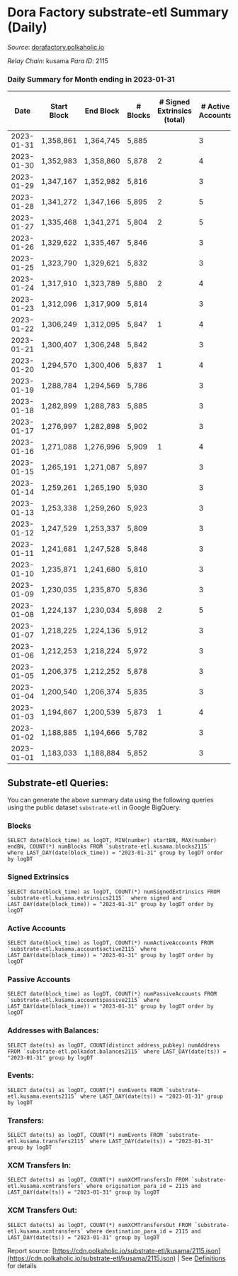 # Dora Factory substrate-etl Summary (Daily)

_Source_: [dorafactory.polkaholic.io](https://dorafactory.polkaholic.io)

*Relay Chain*: kusama
*Para ID*: 2115



### Daily Summary for Month ending in 2023-01-31


| Date | Start Block | End Block | # Blocks | # Signed Extrinsics (total) | # Active Accounts | # Passive | # New | # Addresses with Balances | # Events | # Transfers | # XCM Transfers In | # XCM Transfers Out | Issues | 
| ---- | ----------- | --------- | -------- | --------------------------- | ----------------- | --------- | ----- | ------------------------- | -------- | ----------- | ------------------ | ------------------- | ------ |
| 2023-01-31 | 1,358,861 | 1,364,745 | 5,885 |  | 3 |  |  | 372 | 11,774 |   |   |   |  |
| 2023-01-30 | 1,352,983 | 1,358,860 | 5,878 | 2 | 4 | 1 |  | 372 | 11,773 | 2  |   |   |  |
| 2023-01-29 | 1,347,167 | 1,352,982 | 5,816 |  | 3 |  |  | 372 | 11,635 |   |   |   |  |
| 2023-01-28 | 1,341,272 | 1,347,166 | 5,895 | 2 | 5 | 1 |  | 372 | 11,807 | 2  |   |   |  |
| 2023-01-27 | 1,335,468 | 1,341,271 | 5,804 | 2 | 5 | 1 |  | 372 | 11,626 | 2  |   |   |  |
| 2023-01-26 | 1,329,622 | 1,335,467 | 5,846 |  | 3 |  |  | 372 | 11,695 |   |   |   |  |
| 2023-01-25 | 1,323,790 | 1,329,621 | 5,832 |  | 3 |  |  | 372 | 11,667 |   |   |   |  |
| 2023-01-24 | 1,317,910 | 1,323,789 | 5,880 | 2 | 4 | 1 |  | 372 | 11,777 | 2  |   |   |  |
| 2023-01-23 | 1,312,096 | 1,317,909 | 5,814 |  | 3 |  |  | 372 | 11,632 |   |   |   |  |
| 2023-01-22 | 1,306,249 | 1,312,095 | 5,847 | 1 | 4 | 1 |  | 372 | 11,704 | 1  |   |   |  |
| 2023-01-21 | 1,300,407 | 1,306,248 | 5,842 |  | 3 |  |  | 372 | 11,687 |   |   |   |  |
| 2023-01-20 | 1,294,570 | 1,300,406 | 5,837 | 1 | 4 | 1 |  | 372 | 11,684 | 1  |   |   |  |
| 2023-01-19 | 1,288,784 | 1,294,569 | 5,786 |  | 3 |  |  | 372 | 11,576 |   |   |   |  |
| 2023-01-18 | 1,282,899 | 1,288,783 | 5,885 |  | 3 |  |  | 372 | 11,773 |   |   |   |  |
| 2023-01-17 | 1,276,997 | 1,282,898 | 5,902 |  | 3 |  |  | 372 | 11,807 |   |   |   |  |
| 2023-01-16 | 1,271,088 | 1,276,996 | 5,909 | 1 | 4 | 1 |  | 372 | 11,828 | 1  |   |   |  |
| 2023-01-15 | 1,265,191 | 1,271,087 | 5,897 |  | 3 |  |  | 372 | 11,798 |   |   |   |  |
| 2023-01-14 | 1,259,261 | 1,265,190 | 5,930 |  | 3 |  |  | 372 | 11,863 |   |   |   |  |
| 2023-01-13 | 1,253,338 | 1,259,260 | 5,923 |  | 3 |  |  | 372 | 11,849 |   |   |   |  |
| 2023-01-12 | 1,247,529 | 1,253,337 | 5,809 |  | 3 |  |  | 372 | 11,621 |   |   |   |  |
| 2023-01-11 | 1,241,681 | 1,247,528 | 5,848 |  | 3 |  |  | 372 | 11,700 |   |   |   |  |
| 2023-01-10 | 1,235,871 | 1,241,680 | 5,810 |  | 3 |  |  | 372 | 11,623 |   |   |   |  |
| 2023-01-09 | 1,230,035 | 1,235,870 | 5,836 |  | 3 |  |  | 372 | 11,675 |   |   |   |  |
| 2023-01-08 | 1,224,137 | 1,230,034 | 5,898 | 2 | 5 | 1 |  | 372 | 11,813 | 2  |   |   |  |
| 2023-01-07 | 1,218,225 | 1,224,136 | 5,912 |  | 3 |  |  | 372 | 11,828 |   |   |   |  |
| 2023-01-06 | 1,212,253 | 1,218,224 | 5,972 |  | 3 |  |  | 372 | 11,947 |   |   |   |  |
| 2023-01-05 | 1,206,375 | 1,212,252 | 5,878 |  | 3 |  |  | 372 | 11,759 |   |   |   |  |
| 2023-01-04 | 1,200,540 | 1,206,374 | 5,835 |  | 3 |  |  | 372 | 11,674 |   |   |   |  |
| 2023-01-03 | 1,194,667 | 1,200,539 | 5,873 | 1 | 4 | 1 |  | 372 | 11,756 | 1  |   |   |  |
| 2023-01-02 | 1,188,885 | 1,194,666 | 5,782 |  | 3 |  |  | 372 | 11,567 |   |   |   |  |
| 2023-01-01 | 1,183,033 | 1,188,884 | 5,852 |  | 3 |  |  | 372 | 11,707 |   |   |   |  |

## Substrate-etl Queries:
You can generate the above summary data using the following queries using the public dataset `substrate-etl` in Google BigQuery:


### Blocks
```
SELECT date(block_time) as logDT, MIN(number) startBN, MAX(number) endBN, COUNT(*) numBlocks FROM `substrate-etl.kusama.blocks2115`  where LAST_DAY(date(block_time)) = "2023-01-31" group by logDT order by logDT
```


### Signed Extrinsics
```
SELECT date(block_time) as logDT, COUNT(*) numSignedExtrinsics FROM `substrate-etl.kusama.extrinsics2115`  where signed and LAST_DAY(date(block_time)) = "2023-01-31" group by logDT order by logDT
```


### Active Accounts
```
SELECT date(block_time) as logDT, COUNT(*) numActiveAccounts FROM `substrate-etl.kusama.accountsactive2115` where LAST_DAY(date(block_time)) = "2023-01-31" group by logDT order by logDT
```


### Passive Accounts
```
SELECT date(block_time) as logDT, COUNT(*) numPassiveAccounts FROM `substrate-etl.kusama.accountspassive2115` where LAST_DAY(date(block_time)) = "2023-01-31" group by logDT order by logDT
```


### Addresses with Balances:
```
SELECT date(ts) as logDT, COUNT(distinct address_pubkey) numAddress FROM `substrate-etl.polkadot.balances2115` where LAST_DAY(date(ts)) = "2023-01-31" group by logDT
```


### Events:
```
SELECT date(ts) as logDT, COUNT(*) numEvents FROM `substrate-etl.kusama.events2115` where LAST_DAY(date(ts)) = "2023-01-31" group by logDT
```


### Transfers:
```
SELECT date(ts) as logDT, COUNT(*) numEvents FROM `substrate-etl.kusama.transfers2115` where LAST_DAY(date(ts)) = "2023-01-31" group by logDT
```


### XCM Transfers In:
```
SELECT date(ts) as logDT, COUNT(*) numXCMTransfersIn FROM `substrate-etl.kusama.xcmtransfers` where origination_para_id = 2115 and LAST_DAY(date(ts)) = "2023-01-31" group by logDT
```


### XCM Transfers Out:
```
SELECT date(ts) as logDT, COUNT(*) numXCMTransfersOut FROM `substrate-etl.kusama.xcmtransfers` where destination_para_id = 2115 and LAST_DAY(date(ts)) = "2023-01-31" group by logDT
```



Report source: [https://cdn.polkaholic.io/substrate-etl/kusama/2115.json](https://cdn.polkaholic.io/substrate-etl/kusama/2115.json) | See [Definitions](/DEFINITIONS.md) for details
